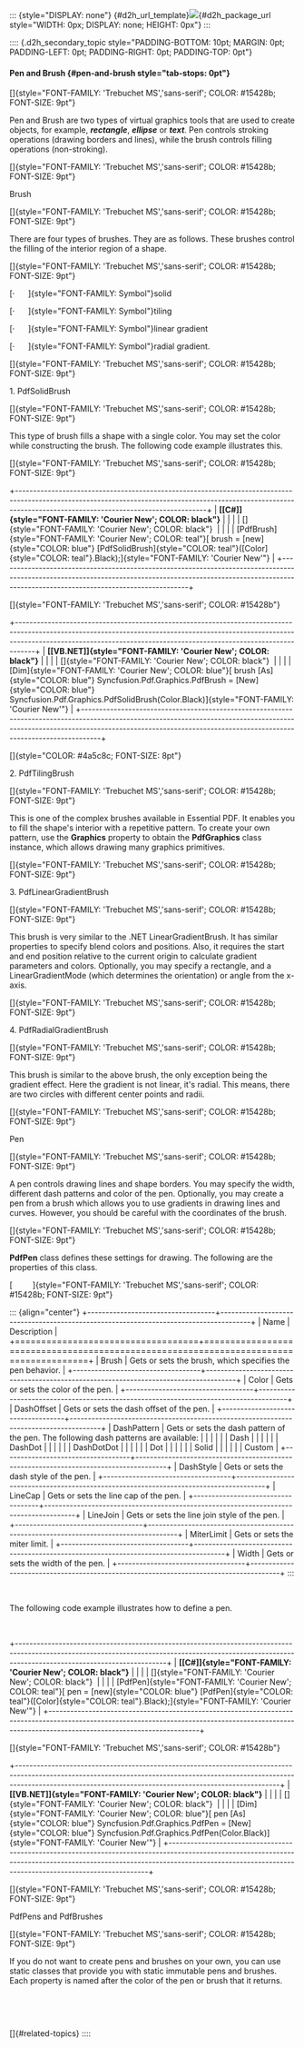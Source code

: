 ::: {style="DISPLAY: none"}
[](ms-xhelp:///?Id=d2h_url_template){#d2h_url_template}![](!package_url!){#d2h_package_url style="WIDTH: 0px; DISPLAY: none; HEIGHT: 0px"}
:::

:::: {.d2h_secondary_topic style="PADDING-BOTTOM: 10pt; MARGIN: 0pt; PADDING-LEFT: 0pt; PADDING-RIGHT: 0pt; PADDING-TOP: 0pt"}
#### Pen and Brush {#pen-and-brush style="tab-stops: 0pt"}

[]{style="FONT-FAMILY: 'Trebuchet MS','sans-serif'; COLOR: #15428b; FONT-SIZE: 9pt"} 

Pen and Brush are two types of virtual graphics tools that are used to create objects, for example, ***rectangle***, ***ellipse*** or ***text***. Pen controls stroking operations (drawing borders and lines), while the brush controls filling operations (non-stroking).

[]{style="FONT-FAMILY: 'Trebuchet MS','sans-serif'; COLOR: #15428b; FONT-SIZE: 9pt"} 

Brush

[]{style="FONT-FAMILY: 'Trebuchet MS','sans-serif'; COLOR: #15428b; FONT-SIZE: 9pt"} 

There are four types of brushes. They are as follows. These brushes control the filling of the interior region of a shape.

[]{style="FONT-FAMILY: 'Trebuchet MS','sans-serif'; COLOR: #15428b; FONT-SIZE: 9pt"} 

[·      ]{style="FONT-FAMILY: Symbol"}solid

[·      ]{style="FONT-FAMILY: Symbol"}tiling

[·      ]{style="FONT-FAMILY: Symbol"}linear gradient

[·      ]{style="FONT-FAMILY: Symbol"}radial gradient.

[]{style="FONT-FAMILY: 'Trebuchet MS','sans-serif'; COLOR: #15428b; FONT-SIZE: 9pt"} 

1\. PdfSolidBrush

[]{style="FONT-FAMILY: 'Trebuchet MS','sans-serif'; COLOR: #15428b; FONT-SIZE: 9pt"} 

This type of brush fills a shape with a single color. You may set the color while constructing the brush. The following code example illustrates this.

[]{style="FONT-FAMILY: 'Trebuchet MS','sans-serif'; COLOR: #15428b; FONT-SIZE: 9pt"} 

+----------------------------------------------------------------------------------------------------------------------------------------------------------------------------------------------------------------+
| **[\[C#\]]{style="FONT-FAMILY: 'Courier New'; COLOR: black"}**                                                                                                                                                 |
|                                                                                                                                                                                                                |
| []{style="FONT-FAMILY: 'Courier New'; COLOR: black"}                                                                                                                                                           |
|                                                                                                                                                                                                                |
| [PdfBrush]{style="FONT-FAMILY: 'Courier New'; COLOR: teal"}[ brush = [new]{style="COLOR: blue"} [PdfSolidBrush]{style="COLOR: teal"}([Color]{style="COLOR: teal"}.Black);]{style="FONT-FAMILY: 'Courier New'"} |
+----------------------------------------------------------------------------------------------------------------------------------------------------------------------------------------------------------------+

[]{style="FONT-FAMILY: 'Trebuchet MS','sans-serif'; COLOR: #15428b"} 

+-----------------------------------------------------------------------------------------------------------------------------------------------------------------------------------------------------------------------------------------------+
| **[\[VB.NET\]]{style="FONT-FAMILY: 'Courier New'; COLOR: black"}**                                                                                                                                                                            |
|                                                                                                                                                                                                                                               |
| []{style="FONT-FAMILY: 'Courier New'; COLOR: black"}                                                                                                                                                                                          |
|                                                                                                                                                                                                                                               |
| [Dim]{style="FONT-FAMILY: 'Courier New'; COLOR: blue"}[ brush [As]{style="COLOR: blue"} Syncfusion.Pdf.Graphics.PdfBrush = [New]{style="COLOR: blue"} Syncfusion.Pdf.Graphics.PdfSolidBrush(Color.Black)]{style="FONT-FAMILY: 'Courier New'"} |
+-----------------------------------------------------------------------------------------------------------------------------------------------------------------------------------------------------------------------------------------------+

[]{style="COLOR: #4a5c8c; FONT-SIZE: 8pt"} 

2\. PdfTilingBrush

[]{style="FONT-FAMILY: 'Trebuchet MS','sans-serif'; COLOR: #15428b; FONT-SIZE: 9pt"} 

This is one of the complex brushes available in Essential PDF. It enables you to fill the shape\'s interior with a repetitive pattern. To create your own pattern, use the **Graphics** property to obtain the **PdfGraphics** class instance, which allows drawing many graphics primitives.

[]{style="FONT-FAMILY: 'Trebuchet MS','sans-serif'; COLOR: #15428b; FONT-SIZE: 9pt"} 

3\. PdfLinearGradientBrush

[]{style="FONT-FAMILY: 'Trebuchet MS','sans-serif'; COLOR: #15428b; FONT-SIZE: 9pt"} 

This brush is very similar to the .NET LinearGradientBrush. It has similar properties to specify blend colors and positions. Also, it requires the start and end position relative to the current origin to calculate gradient parameters and colors. Optionally, you may specify a rectangle, and a LinearGradientMode (which determines the orientation) or angle from the x-axis.

[]{style="FONT-FAMILY: 'Trebuchet MS','sans-serif'; COLOR: #15428b; FONT-SIZE: 9pt"} 

4\. PdfRadialGradientBrush

[]{style="FONT-FAMILY: 'Trebuchet MS','sans-serif'; COLOR: #15428b; FONT-SIZE: 9pt"} 

This brush is similar to the above brush, the only exception being the gradient effect. Here the gradient is not linear, it\'s radial. This means, there are two circles with different center points and radii.

[]{style="FONT-FAMILY: 'Trebuchet MS','sans-serif'; COLOR: #15428b; FONT-SIZE: 9pt"} 

Pen

[]{style="FONT-FAMILY: 'Trebuchet MS','sans-serif'; COLOR: #15428b; FONT-SIZE: 9pt"} 

A pen controls drawing lines and shape borders. You may specify the width, different dash patterns and color of the pen. Optionally, you may create a pen from a brush which allows you to use gradients in drawing lines and curves. However, you should be careful with the coordinates of the brush.

[]{style="FONT-FAMILY: 'Trebuchet MS','sans-serif'; COLOR: #15428b; FONT-SIZE: 9pt"} 

**PdfPen** class defines these settings for drawing. The following are the properties of this class.

[         ]{style="FONT-FAMILY: 'Trebuchet MS','sans-serif'; COLOR: #15428b; FONT-SIZE: 9pt"}

::: {align="center"}
+-----------------------------------+--------------------------------------------------------------------------------------+
| Name                              | Description                                                                          |
+===================================+======================================================================================+
| Brush                             | Gets or sets the brush, which specifies the pen behavior.                            |
+-----------------------------------+--------------------------------------------------------------------------------------+
| Color                             | Gets or sets the color of the pen.                                                   |
+-----------------------------------+--------------------------------------------------------------------------------------+
| DashOffset                        | Gets or sets the dash offset of the pen.                                             |
+-----------------------------------+--------------------------------------------------------------------------------------+
| DashPattern                       | Gets or sets the dash pattern of the pen. The following dash patterns are available: |
|                                   |                                                                                      |
|                                   | Dash                                                                                 |
|                                   |                                                                                      |
|                                   | DashDot                                                                              |
|                                   |                                                                                      |
|                                   | DashDotDot                                                                           |
|                                   |                                                                                      |
|                                   | Dot                                                                                  |
|                                   |                                                                                      |
|                                   | Solid                                                                                |
|                                   |                                                                                      |
|                                   | Custom                                                                               |
+-----------------------------------+--------------------------------------------------------------------------------------+
| DashStyle                         | Gets or sets the dash style of the pen.                                              |
+-----------------------------------+--------------------------------------------------------------------------------------+
| LineCap                           | Gets or sets the line cap of the pen.                                                |
+-----------------------------------+--------------------------------------------------------------------------------------+
| LineJoin                          | Gets or sets the line join style of the pen.                                         |
+-----------------------------------+--------------------------------------------------------------------------------------+
| MiterLimit                        | Gets or sets the miter limit.                                                        |
+-----------------------------------+--------------------------------------------------------------------------------------+
| Width                             | Gets or sets the width of the pen.                                                   |
+-----------------------------------+--------------------------------------------------------------------------------------+
:::

 

The following code example illustrates how to define a pen.

 

+-----------------------------------------------------------------------------------------------------------------------------------------------------------------------------------------------------+
| **[\[C#\]]{style="FONT-FAMILY: 'Courier New'; COLOR: black"}**                                                                                                                                      |
|                                                                                                                                                                                                     |
| []{style="FONT-FAMILY: 'Courier New'; COLOR: black"}                                                                                                                                                |
|                                                                                                                                                                                                     |
| [PdfPen]{style="FONT-FAMILY: 'Courier New'; COLOR: teal"}[ pen = [new]{style="COLOR: blue"} [PdfPen]{style="COLOR: teal"}([Color]{style="COLOR: teal"}.Black);]{style="FONT-FAMILY: 'Courier New'"} |
+-----------------------------------------------------------------------------------------------------------------------------------------------------------------------------------------------------+

[]{style="FONT-FAMILY: 'Trebuchet MS','sans-serif'; COLOR: #15428b"} 

+------------------------------------------------------------------------------------------------------------------------------------------------------------------------------------------------------------------------------------+
| **[\[VB.NET\]]{style="FONT-FAMILY: 'Courier New'; COLOR: black"}**                                                                                                                                                                 |
|                                                                                                                                                                                                                                    |
| []{style="FONT-FAMILY: 'Courier New'; COLOR: black"}                                                                                                                                                                               |
|                                                                                                                                                                                                                                    |
| [Dim]{style="FONT-FAMILY: 'Courier New'; COLOR: blue"}[ pen [As]{style="COLOR: blue"} Syncfusion.Pdf.Graphics.PdfPen = [New]{style="COLOR: blue"} Syncfusion.Pdf.Graphics.PdfPen(Color.Black)]{style="FONT-FAMILY: 'Courier New'"} |
+------------------------------------------------------------------------------------------------------------------------------------------------------------------------------------------------------------------------------------+

[]{style="FONT-FAMILY: 'Trebuchet MS','sans-serif'; COLOR: #15428b; FONT-SIZE: 9pt"} 

PdfPens and PdfBrushes

[]{style="FONT-FAMILY: 'Trebuchet MS','sans-serif'; COLOR: #15428b; FONT-SIZE: 9pt"} 

If you do not want to create pens and brushes on your own, you can use static classes that provide you with static immutable pens and brushes. Each property is named after the color of the pen or brush that it returns.

 

 

[]{#related-topics}
::::
